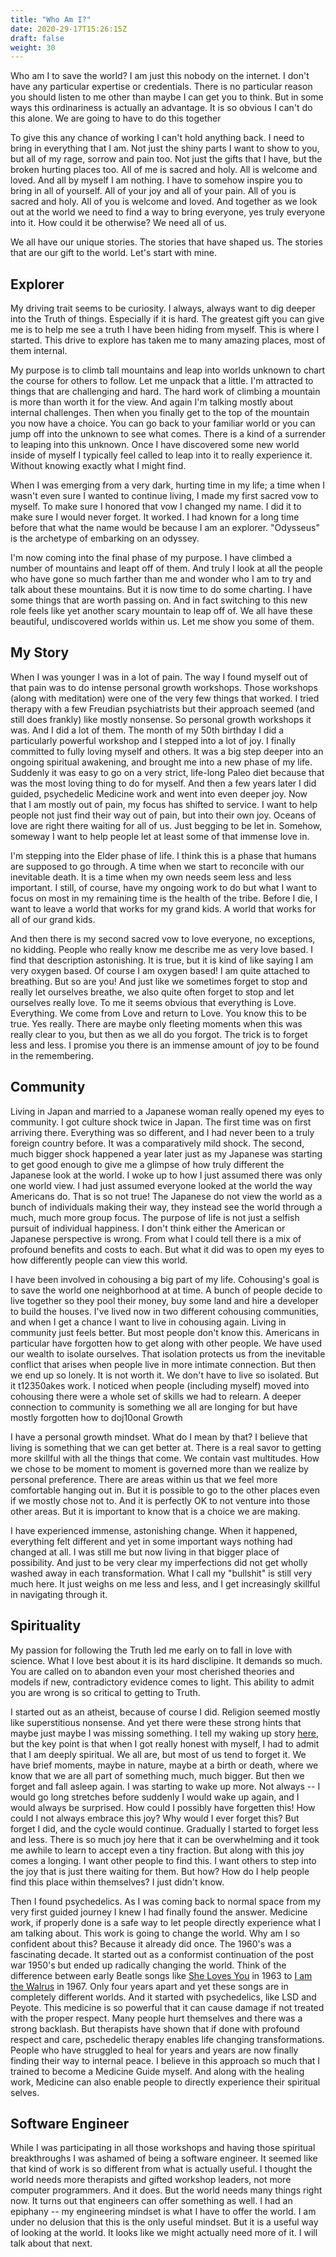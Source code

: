 ```yaml
---
title: "Who Am I?"
date: 2020-29-17T15:26:15Z
draft: false
weight: 30
---
```

Who am I to save the world? I am just this nobody on the internet. I don't have any particular expertise or credentials. There is no particular reason you should listen to me other than maybe I can get you to think. But in some ways this ordinariness is actually an advantage. It is so obvious I can't do this alone. We are going to have to do this together

To give this any chance of working I can't hold anything back. I need to bring in everything that I am. Not just the shiny parts I want to show to you, but all of my rage, sorrow and pain too. Not just the gifts that I have, but the broken hurting places too. All of me is sacred and holy. All is welcome and loved. And all by myself I am nothing. I have to somehow inspire you to bring in all of yourself. All of your joy and all of your pain. All of you is sacred and holy. All of you is welcome and loved. And together as we look out at the world we need to find a way to bring everyone, yes truly everyone into it. How could it be otherwise? We need all of us.

We all have our unique stories. The stories that have shaped us. The stories that are our gift to the world. Let's start with mine.

## Explorer

My driving trait seems to be curiosity. I always, always want to dig deeper into the Truth of things.  Especially if it is hard. The greatest gift you can give me is to help me see a truth I have been hiding from myself. This is where I started. This drive to explore has taken me to many amazing places, most of them internal.

My purpose is to climb tall mountains and leap into worlds unknown to chart the course for others to follow. Let me unpack that a little. I'm attracted to things that are challenging and hard. The hard work of climbing a mountain is more than worth it for the view. And again I'm talking mostly about internal challenges. Then when you finally get to the top of the mountain you now have a choice. You can go back to your familiar world or you can jump off into the unknown to see what comes. There is a kind of a surrender to leaping into this unknown. Once I have discovered some new world inside of myself I typically feel called to leap into it to really experience it. Without knowing exactly what I might find.

When I was emerging from a very dark, hurting time in my life; a time when I wasn't even sure I wanted to continue living, I made my first sacred vow to myself. To make sure I honored that vow I changed my name. I did it to make sure I would never forget. It worked. I had known for a long time before that what the name would be because I am an explorer. "Odysseus" is the archetype of embarking on an odyssey.

I'm now coming into the final phase of my purpose.  I have climbed a number of mountains and leapt off of them. And truly I look at all the people who have gone so much farther than me and wonder who I am to try and talk about these mountains. But it is now time to do some charting. I have some things that are worth passing on. And in fact switching to this new role feels like yet another scary mountain to leap off of. We all have these beautiful, undiscovered worlds within us. Let me show you some of them.

## My Story

When I was younger I was in a lot of pain. The way I found myself out of that pain was to do intense personal growth workshops. Those workshops (along with meditation) were one of the very few things that worked. I tried therapy with a few Freudian psychiatrists but their approach seemed (and still does frankly) like mostly nonsense. So personal growth workshops it was. And I did a lot of them. The month of my 50th birthday I did a particularly powerful workshop and I stepped into a lot of joy. I finally committed to fully loving myself and others. It was a big step deeper into an ongoing spiritual awakening, and brought me into a new phase of my life. Suddenly it was easy to go on a very strict, life-long Paleo diet because that was the most loving thing to do for myself. And then a few years later I did guided, psychedelic Medicine work and went into even deeper joy. Now that I am mostly out of pain, my focus has shifted to service. I want to help people not just find their way out of pain, but into their own joy. Oceans of love are right there waiting for all of us. Just begging to be let in. Somehow, someway I want to help people let at least some of that immense love in.

I'm stepping into the Elder phase of life. I think this is a phase that humans are supposed to go through. A time when we start to reconcile with our inevitable death. It is a time when my own needs seem less and less important. I still, of course, have my ongoing work to do but what I want to focus on most in my remaining time is the health of the tribe. Before I die, I want to leave a world that works for my grand kids. A world that works for all of our grand kids.

And then there is my second sacred vow to love everyone, no exceptions, no kidding. People who really know me describe me as very love based. I find that description astonishing. It is true, but it is kind of like saying I am very oxygen based. Of course I am oxygen based! I am quite attached to breathing. But so are you! And just like we sometimes forget to stop and really let ourselves breathe, we also quite often forget to stop and let ourselves really love. To me it seems obvious that everything is Love. Everything. We come from Love and return to Love. You know this to be true. Yes really. There are maybe only fleeting moments when this was really clear to you, but then as we all do you forgot. The trick is to forget less and less. I promise you there is an immense amount of joy to be found in the remembering.

## Community

Living in Japan and married to a Japanese woman really opened my eyes to community. I got culture shock twice in Japan. The first time was on first arriving there. Everything was so different, and I had never been to a truly foreign country before. It was a comparatively mild shock. The second, much bigger shock happened a year later just as my Japanese was starting to get good enough to give me a glimpse of how truly different the Japanese look at the world. I woke up to how I just assumed there was only one world view. I had just assumed everyone looked at the world the way Americans do. That is so not true! The Japanese do not view the world as a bunch of individuals making their way, they instead see the world through a much, much more group focus. The purpose of life is not just a selfish pursuit of individual happiness. I don't think either the American or Japanese perspective is wrong. From what I could tell there is a mix of profound benefits and costs to each. But what it did was to open my eyes to how differently people can view this world.

I have been involved in cohousing a big part of my life. Cohousing's goal is to save the world one neighborhood at at time. A bunch of people decide to live together so they pool their money, buy some land and hire a developer to build the houses. I've lived now in two different cohousing communities, and when I get a chance I want to live in cohousing again. Living in community just feels better. But most people don't know this. Americans in particular have forgotten how to get along with other people. We have used our wealth to isolate ourselves. That isolation protects us from the inevitable conflict that arises when people live in more intimate connection. But then we end up so lonely. It is not worth it. We don't have to live so isolated. But it t12350akes work. I noticed when people (including myself) moved into cohousing there were a whole set of skills we had to relearn. A deeper connection to community is something we all are longing for but have mostly forgotten how to doj10onal Growth

I have a personal growth mindset. What do I mean by that? I believe that living is something that we can get better at. There is a real savor to getting more skillful with all the things that come. We contain vast multitudes. How we chose to be moment to moment is governed more than we realize by personal preference. There are areas within us that we feel more comfortable hanging out in. But it is possible to go to the other places even if we mostly chose not to. And it is perfectly OK to not venture into those other areas. But it is important to know that is a choice we are making.

I have experienced immense, astonishing change. When it happened, everything felt different and yet in some important ways nothing had changed at all. I was still me but now living in that bigger place of possibility. And just to be very clear my imperfections did not get wholly washed away in each transformation. What I call my "bullshit" is still very much here. It just weighs on me less and less, and I get increasingly skillful in navigating through it.

## Spirituality

My passion for following the Truth led me early on to fall in love with science. What I love best about it is its hard disclipine. It demands so much. You are called on to abandon even your most cherished theories and models if new, contradictory evidence comes to light. This ability to admit you are wrong is so critical to getting to Truth.

I started out as an atheist, because of course I did. Religion seemed mostly like superstitious nonsense. And yet there were these strong hints that maybe just maybe I was missing something. I tell my waking up story [here](/other/my-waking-up), but the key point is that when I got really honest with myself, I had to admit that I am deeply spiritual. We all are, but most of us tend to forget it. We have brief moments, maybe in nature, maybe at a birth or death, where we know that we are all part of something much, much bigger. But then we forget and fall asleep again. I was starting to wake up more. Not always -- I would go long stretches before suddenly I would wake up again, and I would always be surprised. How could I possibly have forgetten this! How could I not always embrace this joy? Why would I ever forget this? But forget I did, and the cycle would continue. Gradually I started to forget less and less. There is so much joy here that it can be overwhelming and it took me awhile to learn to accept even a tiny fraction. But along with this joy comes a longing. I want other people to find this. I want others to step into the joy that is just there waiting for them. But how? How do I help people find this place within themselves? I just didn't know.

Then I found psychedelics. As I was coming back to normal space from my very first guided journey I knew I had finally found the answer. Medicine work, if properly done is a safe way to let people directly experience what I am talking about. This work is going to change the world. Why am I so confident about this? Because it already did once. The 1960's was a fascinating decade. It started out as a conformist continuation of the post war 1950's but ended up radically changing the world. Think of the difference between early Beatle songs like [She Loves You](https://en.wikipedia.org/wiki/She_Loves_You) in 1963 to [I am the Walrus](https://en.wikipedia.org/wiki/I_Am_the_Walrus) in 1967. Only four years apart and yet these songs are in completely different worlds. And it started with psychedelics, like LSD and Peyote. This medicine is so powerful that it can cause damage if not treated with the proper respect. Many people hurt themselves and there was a strong backlash. But therapists have shown that if done with profound respect and care, pschedelic therapy enables life changing transformations. People who have struggled to heal for years and years are now finally finding their way to internal peace. I believe in this approach so much that I trained to become a Medicine Guide myself. And along with the healing work, Medicine can also enable people to directly experience their spiritual selves.

## Software Engineer

While I was participating in all those workshops and having those spiritual breakthroughs I was ashamed of being a software engineer. It seemed like that kind of work is so different from what is actually useful. I thought the world needs more therapists and gifted workshop leaders, not more computer programmers. And it does. But the world needs many things right now. It turns out that engineers can offer something as well. I had an epiphany -- my engineering mindset is what I have to offer the world. I am under no delusion that this is the only useful mindset. But it is a useful way of looking at the world. It looks like we might actually need more of it. I will talk about that next.
